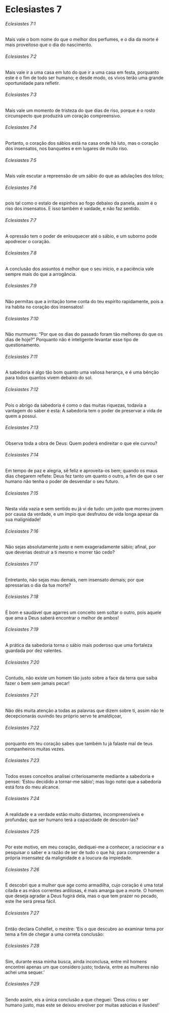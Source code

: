 # Eclesiastes 7

###### Eclesiastes 7:1

Mais vale o bom nome do que o melhor dos perfumes, e o dia da morte é mais proveitoso que o dia do nascimento.

###### Eclesiastes 7:2

Mais vale ir a uma casa em luto do que ir a uma casa em festa, porquanto este é o fim de todo ser humano; e desde modo, os vivos terão uma grande oportunidade para refletir.

###### Eclesiastes 7:3

Mais vale um momento de tristeza do que dias de riso, porque é o rosto circunspecto que produzirá um coração compreensivo.

###### Eclesiastes 7:4

Portanto, o coração dos sábios está na casa onde há luto, mas o coração dos insensatos, nos banquetes e em lugares de muito riso.

###### Eclesiastes 7:5

Mais vale escutar a repreensão de um sábio do que as adulações dos tolos;

###### Eclesiastes 7:6

pois tal como o estalo de espinhos ao fogo debaixo da panela, assim é o riso dos insensatos. E isso também é vaidade, e não faz sentido.

###### Eclesiastes 7:7

A opressão tem o poder de enlouquecer até o sábio, e um suborno pode apodrecer o coração.

###### Eclesiastes 7:8

A conclusão dos assuntos é melhor que o seu início, e a paciência vale sempre mais do que a arrogância.

###### Eclesiastes 7:9

Não permitas que a irritação tome conta do teu espírito rapidamente, pois a ira habita no coração dos insensatos!

###### Eclesiastes 7:10

Não murmures: “Por que os dias do passado foram tão melhores do que os dias de hoje?” Porquanto não é inteligente levantar esse tipo de questionamento.

###### Eclesiastes 7:11

A sabedoria é algo tão bom quanto uma valiosa herança, e é uma bênção para todos quantos vivem debaixo do sol.

###### Eclesiastes 7:12

Pois o abrigo da sabedoria é como o das muitas riquezas, todavia a vantagem do saber é esta: A sabedoria tem o poder de preservar a vida de quem a possui.

###### Eclesiastes 7:13

Observa toda a obra de Deus: Quem poderá endireitar o que ele curvou?

###### Eclesiastes 7:14

Em tempo de paz e alegria, sê feliz e aproveita-os bem; quando os maus dias chegarem reflete: Deus fez tanto um quanto o outro, a fim de que o ser humano não tenha o poder de desvendar o seu futuro.

###### Eclesiastes 7:15

Nesta vida vazia e sem sentido eu já vi de tudo: um justo que morreu jovem por causa da verdade, e um ímpio que desfrutou de vida longa apesar da sua malignidade!

###### Eclesiastes 7:16

Não sejas absolutamente justo e nem exageradamente sábio; afinal, por que deverias destruir a ti mesmo e morrer tão cedo?

###### Eclesiastes 7:17

Entretanto, não sejas mau demais, nem insensato demais; por que apressarias o dia da tua morte?

###### Eclesiastes 7:18

É bom e saudável que agarres um conceito sem soltar o outro, pois aquele que ama a Deus saberá encontrar o melhor de ambos!

###### Eclesiastes 7:19

A prática da sabedoria torna o sábio mais poderoso que uma fortaleza guardada por dez valentes.

###### Eclesiastes 7:20

Contudo, não existe um homem tão justo sobre a face da terra que saiba fazer o bem sem jamais pecar!

###### Eclesiastes 7:21

Não dês muita atenção a todas as palavras que dizem sobre ti, assim não te decepcionarás ouvindo teu próprio servo te amaldiçoar,

###### Eclesiastes 7:22

porquanto em teu coração sabes que também tu já falaste mal de teus companheiros muitas vezes.

###### Eclesiastes 7:23

Todos esses conceitos analisei criteriosamente mediante a sabedoria e pensei: ‘Estou decidido a tornar-me sábio’; mas logo notei que a sabedoria está fora do meu alcance.

###### Eclesiastes 7:24

A realidade e a verdade estão muito distantes, incompreensíveis e profundas; que ser humano terá a capacidade de descobri-las?

###### Eclesiastes 7:25

Por este motivo, em meu coração, dediquei-me a conhecer, a raciocinar e a pesquisar o saber e a razão de ser de tudo o que há; para compreender a própria insensatez da malignidade e a loucura da impiedade.

###### Eclesiastes 7:26

E descobri que a mulher que age como armadilha, cujo coração é uma total cilada e as mãos correntes ardilosas, é mais amarga que a morte. O homem que deseja agradar a Deus fugirá dela, mas o que tem prazer no pecado, este lhe será presa fácil.

###### Eclesiastes 7:27

Então declara Cohéllet, o mestre: ‘Eis o que descubro ao examinar tema por tema a fim de chegar a uma correta conclusão:

###### Eclesiastes 7:28

Sim, durante essa minha busca, ainda inconclusa, entre mil homens encontrei apenas um que considero justo; todavia, entre as mulheres não achei uma sequer.’

###### Eclesiastes 7:29

Sendo assim, eis a única conclusão a que cheguei: ‘Deus criou o ser humano justo, mas este se deixou envolver por muitas astúcias e ilusões!’

